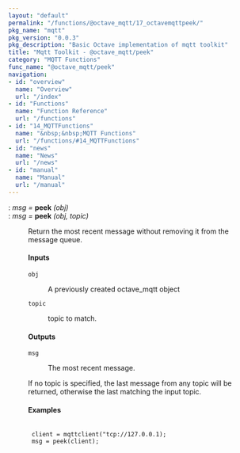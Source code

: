 ```yaml
---
layout: "default"
permalink: "/functions/@octave_mqtt/17_octavemqttpeek/"
pkg_name: "mqtt"
pkg_version: "0.0.3"
pkg_description: "Basic Octave implementation of mqtt toolkit"
title: "Mqtt Toolkit - @octave_mqtt/peek"
category: "MQTT Functions"
func_name: "@octave_mqtt/peek"
navigation:
- id: "overview"
  name: "Overview"
  url: "/index"
- id: "Functions"
  name: "Function Reference"
  url: "/functions"
- id: "14_MQTTFunctions"
  name: "&nbsp;&nbsp;MQTT Functions"
  url: "/functions/#14_MQTTFunctions"
- id: "news"
  name: "News"
  url: "/news"
- id: "manual"
  name: "Manual"
  url: "/manual"
---
```

<dl class="def">
<dt id="index-peek"><span class="category">: </span><span><em><var>msg</var> =</em> <strong>peek</strong> <em>(<var>obj</var>)</em><a href='#index-peek' class='copiable-anchor'></a></span></dt>
<dt id="index-peek-1"><span class="category">: </span><span><em><var>msg</var> =</em> <strong>peek</strong> <em>(<var>obj</var>, <var>topic</var>)</em><a href='#index-peek-1' class='copiable-anchor'></a></span></dt>
<dd><p>Return the most recent message without removing it from the message queue.
</p>
<span id="Inputs"></span><h4 class="subsubheading">Inputs</h4>
<dl compact="compact">
<dt><span><code>obj</code></span></dt>
<dd><p>A previously created octave_mqtt object
 </p></dd>
<dt><span><code>topic</code></span></dt>
<dd><p>topic to match.
 </p></dd>
</dl>

<span id="Outputs"></span><h4 class="subsubheading">Outputs</h4>
<dl compact="compact">
<dt><span><code>msg</code></span></dt>
<dd><p>The most recent message.
 </p></dd>
</dl>

<p>If no topic is specified, the last message from any topic will be returned, otherwise the last
 matching the input topic.
</p>
<span id="Examples"></span><h4 class="subsubheading">Examples</h4>
<div class="example">
<pre class="example"> <code>
 client = mqttclient(&quot;tcp://127.0.0.1);
 msg = peek(client);
 </code>
 </pre></div>

</dd></dl>
